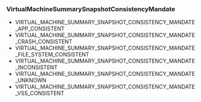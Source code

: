 ### VirtualMachineSummarySnapshotConsistencyMandate


- VIRTUAL_MACHINE_SUMMARY_SNAPSHOT_CONSISTENCY_MANDATE_APP_CONSISTENT
- VIRTUAL_MACHINE_SUMMARY_SNAPSHOT_CONSISTENCY_MANDATE_CRASH_CONSISTENT
- VIRTUAL_MACHINE_SUMMARY_SNAPSHOT_CONSISTENCY_MANDATE_FILE_SYSTEM_CONSISTENT
- VIRTUAL_MACHINE_SUMMARY_SNAPSHOT_CONSISTENCY_MANDATE_INCONSISTENT
- VIRTUAL_MACHINE_SUMMARY_SNAPSHOT_CONSISTENCY_MANDATE_UNKNOWN
- VIRTUAL_MACHINE_SUMMARY_SNAPSHOT_CONSISTENCY_MANDATE_VSS_CONSISTENT
